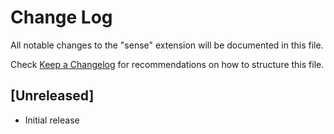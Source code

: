# Change Log

All notable changes to the "sense" extension will be documented in this file.

Check [Keep a Changelog](http://keepachangelog.com/) for recommendations on how to structure this file.

## [Unreleased]

- Initial release